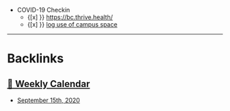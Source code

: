 - COVID-19 Checkin
    - {[x] }} https://bc.thrive.health/
    - {[x] }} [log use of campus space](https://trinitywestern.teamdynamix.com/TDClient/1904/Portal/Requests/TicketRequests/NewForm?ID=1667BlHMHXs_)
- -----------------

# Backlinks
## [  📅  Weekly Calendar](<  📅  Weekly Calendar.md>)
- [September 15th, 2020](<September 15th, 2020.md>)

